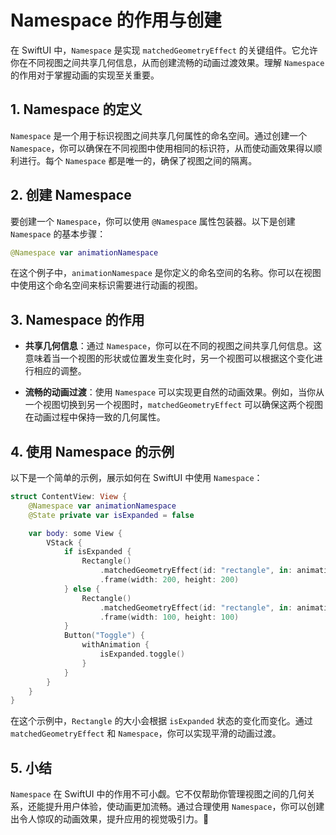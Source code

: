 ﻿# Namespace 的作用与创建

在 SwiftUI 中，`Namespace` 是实现 `matchedGeometryEffect` 的关键组件。它允许你在不同视图之间共享几何信息，从而创建流畅的动画过渡效果。理解 `Namespace` 的作用对于掌握动画的实现至关重要。

## 1. Namespace 的定义

`Namespace` 是一个用于标识视图之间共享几何属性的命名空间。通过创建一个 `Namespace`，你可以确保在不同视图中使用相同的标识符，从而使动画效果得以顺利进行。每个 `Namespace` 都是唯一的，确保了视图之间的隔离。

## 2. 创建 Namespace

要创建一个 `Namespace`，你可以使用 `@Namespace` 属性包装器。以下是创建 `Namespace` 的基本步骤：

```swift
@Namespace var animationNamespace
```

在这个例子中，`animationNamespace` 是你定义的命名空间的名称。你可以在视图中使用这个命名空间来标识需要进行动画的视图。

## 3. Namespace 的作用

- **共享几何信息**：通过 `Namespace`，你可以在不同的视图之间共享几何信息。这意味着当一个视图的形状或位置发生变化时，另一个视图可以根据这个变化进行相应的调整。
  
- **流畅的动画过渡**：使用 `Namespace` 可以实现更自然的动画效果。例如，当你从一个视图切换到另一个视图时，`matchedGeometryEffect` 可以确保这两个视图在动画过程中保持一致的几何属性。

## 4. 使用 Namespace 的示例

以下是一个简单的示例，展示如何在 SwiftUI 中使用 `Namespace`：

```swift
struct ContentView: View {
    @Namespace var animationNamespace
    @State private var isExpanded = false

    var body: some View {
        VStack {
            if isExpanded {
                Rectangle()
                    .matchedGeometryEffect(id: "rectangle", in: animationNamespace)
                    .frame(width: 200, height: 200)
            } else {
                Rectangle()
                    .matchedGeometryEffect(id: "rectangle", in: animationNamespace)
                    .frame(width: 100, height: 100)
            }
            Button("Toggle") {
                withAnimation {
                    isExpanded.toggle()
                }
            }
        }
    }
}
```

在这个示例中，`Rectangle` 的大小会根据 `isExpanded` 状态的变化而变化。通过 `matchedGeometryEffect` 和 `Namespace`，你可以实现平滑的动画过渡。

## 5. 小结

`Namespace` 在 SwiftUI 中的作用不可小觑。它不仅帮助你管理视图之间的几何关系，还能提升用户体验，使动画更加流畅。通过合理使用 `Namespace`，你可以创建出令人惊叹的动画效果，提升应用的视觉吸引力。🎉
